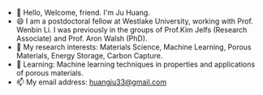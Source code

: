 - 👋 Hello, Welcome, friend. I'm Ju Huang. 
- 😄 I am a postdoctoral fellow at Westlake University, working with Prof. Wenbin Li. I was previously in the groups of Prof.Kim Jelfs (Research Associate) and Prof. Aron Walsh (PhD).
- 👀 My research interests: Materials Science, Machine Learning, Porous Materials, Energy Storage, Carbon Capture.
- 🌱 Learning: Machine learning techniques in properties and applications of porous materials.
- 📫 My email address: huangju33@gmail.com

<!---
JujuHuang/JujuHuang is a ✨ special ✨ repository because its `README.md` (this file) appears on your GitHub profile.
You can click the Preview link to take a look at your changes.
--->
